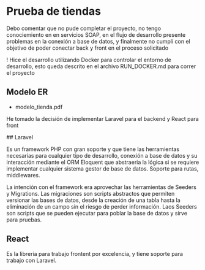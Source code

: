 # Prueba de tiendas

Debo comentar que no pude completar el proyecto, no tengo conociemiento en en servicios SOAP, en el flujo de desarrollo presente problemas en la conexión a base de datos, y finalmente no cumplí con el objetivo de poder conectar back y front en el proceso solicitado

! Hice el desarrollo utilizando Docker para controlar el entorno de desarrollo, esto queda descrito en el archivo RUN_DOCKER.md para correr el proyecto

## Modelo ER

- modelo_tienda.pdf

He tomado la decisión de implementar Laravel para el backend y React para front

## Laravel

Es un framework PHP con gran soporte y que tiene las herramientas necesarias para cualquier tipo de desarrollo, conexión a base de datos y su interacción mediante el ORM Eloquent que abstraeria la lógica si se requiere implementar cualquier sistema gestor de base de datos. Soporte para rutas, middlewares.
 
La intención con el framework era aprovechar las herramientas de Seeders y Migrations. Las migraciones son scripts abstractos que permiten versionar las bases de datos, desde la creación de una tabla hasta la eliminación de un campo sin el riesgo de perder información. Laos Seeders son scripts que se pueden ejecutar para poblar la base de datos y sirve para pruebas.

## React

Es la libreria para trabajo frontent por excelencia, y tiene soporte para trabajo con Laravel.
